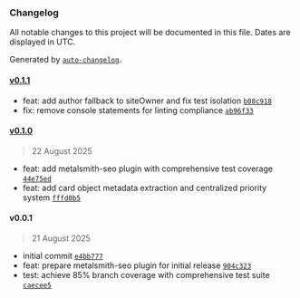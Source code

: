 ### Changelog

All notable changes to this project will be documented in this file. Dates are displayed in UTC.

Generated by [`auto-changelog`](https://github.com/CookPete/auto-changelog).

#### [v0.1.1](https://github.com/wernerglinka/metalsmith-seo/compare/v0.1.0...v0.1.1)

- feat: add author fallback to siteOwner and fix test isolation [`b08c918`](https://github.com/wernerglinka/metalsmith-seo/commit/b08c918508a1b55db8e2916388748b2b8626f0b9)
- fix: remove console statements for linting compliance [`ab96f33`](https://github.com/wernerglinka/metalsmith-seo/commit/ab96f334a3b63301e8307190ec1183d4445814a8)

#### [v0.1.0](https://github.com/wernerglinka/metalsmith-seo/compare/v0.0.1...v0.1.0)

> 22 August 2025

- feat: add metalsmith-seo plugin with comprehensive test coverage [`44e75ed`](https://github.com/wernerglinka/metalsmith-seo/commit/44e75ed92d2e4924fab12ef994d499196bcb3235)
- feat: add card object metadata extraction and centralized priority system [`fffd0b5`](https://github.com/wernerglinka/metalsmith-seo/commit/fffd0b530ddfc6b6f333c4bd60419878d8caad63)

#### v0.0.1

> 21 August 2025

- initial commit [`e4bb777`](https://github.com/wernerglinka/metalsmith-seo/commit/e4bb7774f74b6846a809812f7df5ba2b1c2562f9)
- feat: prepare metalsmith-seo plugin for initial release [`904c323`](https://github.com/wernerglinka/metalsmith-seo/commit/904c323b6e651345880f8a4f675ac82ab23a4039)
- test: achieve 85% branch coverage with comprehensive test suite [`caecee5`](https://github.com/wernerglinka/metalsmith-seo/commit/caecee57f7a10dbdb4268747adc48ba0485379d0)
